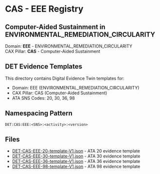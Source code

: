 # CAS - EEE Registry

## Computer-Aided Sustainment in ENVIRONMENTAL_REMEDIATION_CIRCULARITY

Domain: **EEE** - ENVIRONMENTAL_REMEDIATION_CIRCULARITY  
CAX Pillar: **CAS** - Computer-Aided Sustainment

## DET Evidence Templates

This directory contains Digital Evidence Twin templates for:
- Domain: EEE (ENVIRONMENTAL_REMEDIATION_CIRCULARITY)
- CAX Pillar: CAS (Computer-Aided Sustainment)
- ATA SNS Codes: 20, 30, 36, 98

## Namespacing Pattern
```
DET:CAS:EEE:<SNS>:<activity>:<version>
```

## Files
- [DET-CAS-EEE-20-template-V1.json](DET-CAS-EEE-20-template-V1.json) - ATA 20 evidence template
- [DET-CAS-EEE-30-template-V1.json](DET-CAS-EEE-30-template-V1.json) - ATA 30 evidence template
- [DET-CAS-EEE-36-template-V1.json](DET-CAS-EEE-36-template-V1.json) - ATA 36 evidence template
- [DET-CAS-EEE-98-template-V1.json](DET-CAS-EEE-98-template-V1.json) - ATA 98 evidence template
